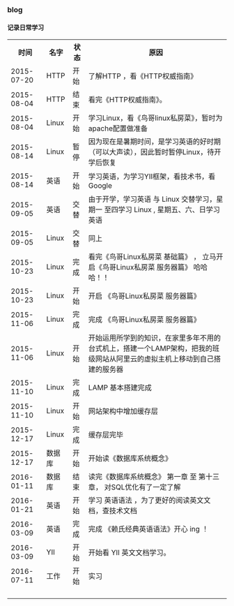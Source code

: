 ### blog 
#### 记录日常学习

<table>
  <tr>
    <th>时间</th>
    <th>名字</th>
    <th>状态</th>
    <th>原因</th>
  </tr>
  <tr>
    <td>2015-07-20</td>
    <td>HTTP</td>
    <td>开始</td>
    <td>了解HTTP ，看《HTTP权威指南》</td>
  </tr>
   <tr>
    <td>2015-08-04</td>
    <td>HTTP</td>
    <td>结束</td>
    <td>看完《HTTP权威指南》。</td>
  </tr>
   <tr>
    <td>2015-08-04</td>
    <td>Linux</td>
    <td>开始</td>
    <td>学习Linux，看《鸟哥linux私房菜》，暂时为apache配置做准备</td>
  </tr>
  <tr>
    <td>2015-08-14</td>
    <td>Linux</td>
    <td>暂停</td>
    <td>因为现在是暑期时间，是学习英语的好时期（可以大声读），因此暂时暂停Linux，待开学后恢复</td>
  </tr>
  <tr>
    <td>2015-08-14</td>
    <td>英语</td>
    <td>开始</td>
    <td>学习英语，为学习YII框架，看技术书，看Google</td>
  </tr>
  <tr>
    <td>2015-09-05</td>
    <td>英语</td>
    <td>交替</td>
    <td>由于开学，学习英语 与 Linux 交替学习，星期一 至四学习 Linux , 星期五、六、日学习英语</td>
  </tr>
  <tr>
    <td>2015-09-05</td>
    <td>Linux</td>
    <td>交替</td>
    <td>同上</td>
  </tr>
  <tr>
    <td>2015-10-23</td>
    <td>Linux</td>
    <td>完成</td>
    <td>看完《鸟哥Linux私房菜 基础篇》 ， 立马开启《鸟哥Linux私房菜 服务器篇》 哈哈哈！！ </td>
  </tr>
   <tr>
    <td>2015-10-23</td>
    <td>Linux</td>
    <td>开始</td>
    <td>开启 《鸟哥Linux私房菜 服务器篇》 </td>
  </tr>
   <tr>
    <td>2015-11-06</td>
    <td>Linux</td>
    <td>完成</td>
    <td>完成 《鸟哥Linux私房菜 服务器篇》</td>
  </tr>
   <tr>
    <td>2015-11-06</td>
    <td>Linux</td>
    <td>开始</td>
    <td>开始运用所学到的知识，在家里多年不用的台式机上，搭建一个LAMP架构，把我的班级网站从阿里云的虚拟主机上移动到自己搭建的服务器</td>
  </tr>
  <tr>
    <td>2015-11-10</td>
    <td>Linux</td>
    <td>完成</td>
    <td>LAMP 基本搭建完成</td>
  </tr>
  <tr>
    <td>2015-11-10</td>
    <td>Linux</td>
    <td>开始</td>
    <td>网站架构中增加缓存层</td>
  </tr>
  <tr>
    <td>2015-12-17</td>
    <td>Linux</td>
    <td>完成</td>
    <td>缓存层完毕</td>
  </tr>
  <tr>
    <td>2015-12-17</td>
    <td>数据库</td>
    <td>开始</td>
    <td>开始读《数据库系统概念》</td>
  </tr>
  <tr>
    <td>2016-01-11</td>
    <td>数据库</td>
    <td>结束</td>
    <td>读完《数据库系统概念》 第一章 至 第十三章， 对SQL优化有了一定了解 </td>
  </tr>
  <tr>
    <td>2016-01-21</td>
    <td>英语</td>
    <td>开始</td>
    <td>学习 英语语法 ，为了更好的阅读英文文档，查技术文档</td>
  </tr>
  <tr>
    <td>2016-03-09</td>
    <td>英语</td>
    <td>完成</td>
    <td>完成 《赖氏经典英语语法》开心 ing ！</td>
  </tr>
  <tr>
    <td>2016-03-09</td>
    <td>YII</td>
    <td>开始</td>
    <td>开始看 YII 英文文档学习。</td>
  </tr>
  <tr>
    <td>2016-07-11</td>
    <td>工作</td>
    <td>开始</td>
    <td>实习</td>
  </tr>
  
  <tr>
    <td></td>
    <td></td>
    <td></td>
    <td></td>
  </tr>
  <tr>
    <td></td>
    <td></td>
    <td></td>
    <td></td>
  </tr>
  <tr>
    <td></td>
    <td></td>
    <td></td>
    <td></td>
  </tr>
  <tr>
    <td></td>
    <td></td>
    <td></td>
    <td></td>
  </tr>
</table>
